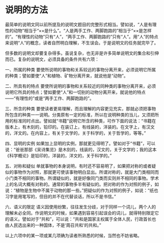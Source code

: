 # 说明的方法

最简单的说明文同以前所提及的说明文题目的完整形式相当。譬如说，“人是有理性的动物”相当于“××是什么”。“人是两手工作、两脚跑路的”相当于“××是怎样的”。“有理性的动物”只有“人”，“两手工作、两脚跑路的”只有“人”。用“人”的特点来说明“人”的概念，读者自然明白理解，不生误会。于是说明文的任务就完毕了。

但多数的说明文却要复杂得多。虽说复杂，也无非是许多简单说明文的集合和引伸而已。复杂的说明文，必须具备的条件共有六项：

一、所属的种类 要使所说明的事物和关系较远的事物分离开来，必须说明它所属的种类；譬如要使“人”和植物、矿物分离开来，就说他是“动物”。

二、所具有的特点 要使所说明的事物和关系较近的同种类的事物分离开来，必须说明它所具的特点；譬如要使“人”和一切别的动物分离开来，就说他的特点——“有理性的”或是“两手工作、两脚跑路的”。

三、所含的种类 要使读者更易理解，而且理解的内容更见充实，那就必须把事物所包含的种类一一说明。分类原有一定的标准，所以在说明种类的当儿，又须把所用的标准同时点出。譬如就“书籍”说明它所含的种类，可作下面的说法：“书籍在版本上，有木刻的，铅印的。在装订上，有线装的，洋装的。在文字上，有汉文的，洋文的。在内容上，有关于文学的，关于科学的，关于哲学的，等等。”

四、显明的实例 如果加上显明的实例，那就更见得明了。譬如对于“书籍”，可以说：“爸爸那部《吴诗集览》是木刻的，线装的，汉文的，关于文学的；我的这本《科学概论》是铅印的，洋装的，洋文的，关于科学的。”

五、对称和疑似 单就事物的本身说明，有时还不容易明了，如果把对称的或者疑似的事物作为对照，那就更可使该事物明白显出。所谓对称的，就是大门类相同而小门类不相同的事物。所谓疑似的，就是好像同门类而实则并不相同的事物。学术上的名词大概有对称的。通常的事物多半有疑似的。把对称的作为对照的例子，如说：“植物是生物中不属于动物的那一些。”把疑似的作为对照的例子，如说：“纸也习字是用笔写的，但目的并不在代替谈话，所以不是书信。”

六、语义的限定 语义因使用纷繁，往往发生分歧，对于同样一个词儿，两个人的理解未必全同。作说明文的时候，如果遇到容易引起误会的词儿，就得特别限定它的语义。譬如对于“共和”，可以说：“共和是国家主权属于全体人民，行政首长也由人民选出来的一种国体，不是‘周召共和’的共和。”

以上六项中的某一项或某几项确为读者所熟悉的时候，当然也不妨省略。